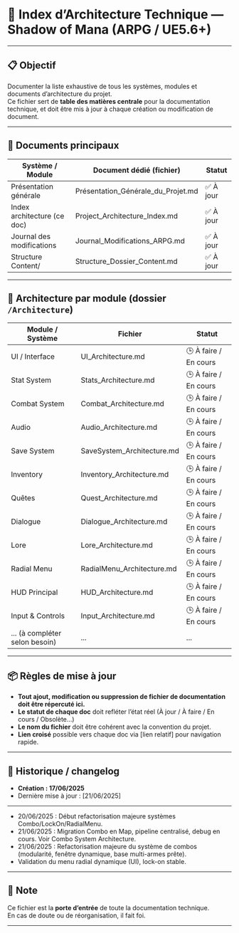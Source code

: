 # 📑 Index d’Architecture Technique — Shadow of Mana (ARPG / UE5.6+)

---

## 📋 Objectif

Documenter la liste exhaustive de tous les systèmes, modules et documents d’architecture du projet.  
Ce fichier sert de **table des matières centrale** pour la documentation technique, et doit être mis à jour à chaque création ou modification de document.

---

## 📁 Documents principaux

| Système / Module           | Document dédié (fichier)                | Statut           |
|----------------------------|-----------------------------------------|------------------|
| Présentation générale      | Présentation_Générale_du_Projet.md      | ✅ À jour        |
| Index architecture (ce doc)| Project_Architecture_Index.md           | ✅ À jour        |
| Journal des modifications  | Journal_Modifications_ARPG.md           | ✅ À jour        |
| Structure Content/         | Structure_Dossier_Content.md            | ✅ À jour        |

---

## 📂 Architecture par module (dossier `/Architecture`)

| Module / Système           | Fichier                                 | Statut               |
|----------------------------|-----------------------------------------|----------------------|
| UI / Interface             | UI_Architecture.md                      | 🕒 À faire / En cours|
| Stat System                | Stats_Architecture.md                   | 🕒 À faire / En cours|
| Combat System              | Combat_Architecture.md                  | 🕒 À faire / En cours|
| Audio                      | Audio_Architecture.md                   | 🕒 À faire / En cours|
| Save System                | SaveSystem_Architecture.md              | 🕒 À faire / En cours|
| Inventory                  | Inventory_Architecture.md               | 🕒 À faire / En cours|
| Quêtes                     | Quest_Architecture.md                   | 🕒 À faire / En cours|
| Dialogue                   | Dialogue_Architecture.md                | 🕒 À faire / En cours|
| Lore                       | Lore_Architecture.md                    | 🕒 À faire / En cours|
| Radial Menu                | RadialMenu_Architecture.md              | 🕒 À faire / En cours|
| HUD Principal              | HUD_Architecture.md                     | 🕒 À faire / En cours|
| Input & Controls           | Input_Architecture.md                   | 🕒 À faire / En cours|
| ... (à compléter selon besoin) | ...                                 | ...                  |

---

## 📦 Règles de mise à jour

- **Tout ajout, modification ou suppression de fichier de documentation doit être répercuté ici.**
- **Le statut de chaque doc** doit refléter l’état réel (À jour / À faire / En cours / Obsolète…)
- **Le nom du fichier** doit être cohérent avec la convention du projet.
- **Lien croisé** possible vers chaque doc via [lien relatif] pour navigation rapide.

---

## 🧭 Historique / changelog

- **Création : 17/06/2025**
- Dernière mise à jour : [21/06/2025]

---

- 20/06/2025 : Début refactorisation majeure systèmes Combo/LockOn/RadialMenu.
- 21/06/2025 : Migration Combo en Map, pipeline centralisé, debug en cours. Voir Combo System Architecture.
- 21/06/2025 : Refactorisation majeure du système de combos (modularité, fenêtre dynamique, base multi-armes prête).  
- Validation du menu radial dynamique (UI), lock-on stable.

---
## 📌 Note

Ce fichier est la **porte d’entrée** de toute la documentation technique.  
En cas de doute ou de réorganisation, il fait foi.

---
